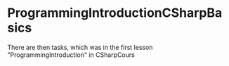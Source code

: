 ProgrammingIntroductionCSharpBasics
===================================
There are then tasks, which was in the first lesson "ProgrammingIntroduction" in CSharpCours
